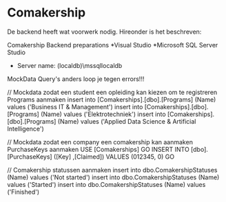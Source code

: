 # Comakership

De backend heeft wat voorwerk nodig. Hireonder is het beschreven:

Comakership Backend preparations
*Visual Studio
*Microsoft SQL Server Studio
- Server name: (localdb)\mssqllocaldb

MockData Query's anders loop je tegen errors!!!

// Mockdata zodat een student een opleiding kan kiezen om te registreren
Programs aanmaken
insert into [Comakerships].[dbo].[Programs] (Name) values ('Business IT & Management')
insert into [Comakerships].[dbo].[Programs] (Name) values ('Elektrotechniek')
insert into [Comakerships].[dbo].[Programs] (Name) values ('Applied Data Science & Artificial Intelligence')

// Mockdata zodat een company een comakership kan aanmaken
PurchaseKeys aanmaken
USE [Comakerships]
GO
INSERT INTO [dbo].[PurchaseKeys]
           ([Key]
           ,[Claimed])
     VALUES
           (012345, 0)
GO

// Comakership statussen aanmaken
insert into dbo.ComakershipStatuses (Name) values ('Not started')
insert into dbo.ComakershipStatuses (Name) values ('Started')
insert into dbo.ComakershipStatuses (Name) values ('Finished')

